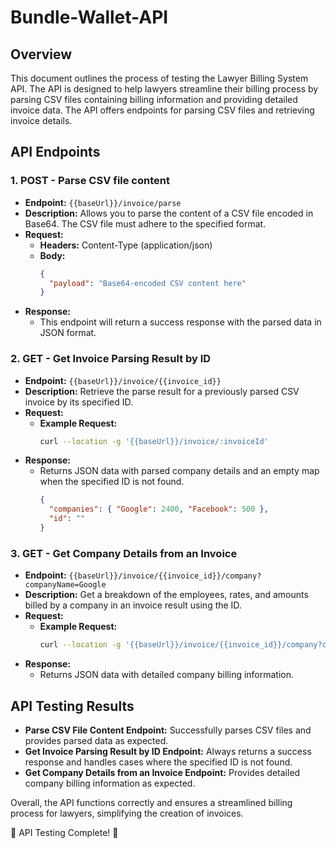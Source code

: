 # Bundle-Wallet-API
## Overview
This document outlines the process of testing the Lawyer Billing System API. The API is designed to help lawyers streamline their billing process by parsing CSV files containing billing information and providing detailed invoice data. The API offers endpoints for parsing CSV files and retrieving invoice details.

## API Endpoints
### 1. POST - Parse CSV file content
- **Endpoint:** `{{baseUrl}}/invoice/parse`
- **Description:** Allows you to parse the content of a CSV file encoded in Base64. The CSV file must adhere to the specified format.
- **Request:**
  - **Headers:** Content-Type (application/json)
  - **Body:** 
    ```json
    { 
      "payload": "Base64-encoded CSV content here"
    }
    ```
- **Response:**
  - This endpoint will return a success response with the parsed data in JSON format.

### 2. GET - Get Invoice Parsing Result by ID
- **Endpoint:** `{{baseUrl}}/invoice/{{invoice_id}}`
- **Description:** Retrieve the parse result for a previously parsed CSV invoice by its specified ID.
- **Request:**
  - **Example Request:**
    ```bash
    curl --location -g '{{baseUrl}}/invoice/:invoiceId'
    ```
- **Response:**
  - Returns JSON data with parsed company details and an empty map when the specified ID is not found.
    ```json
    {
      "companies": { "Google": 2400, "Facebook": 500 },
      "id": ""
    }
    ```

### 3. GET - Get Company Details from an Invoice
- **Endpoint:** `{{baseUrl}}/invoice/{{invoice_id}}/company?companyName=Google`
- **Description:** Get a breakdown of the employees, rates, and amounts billed by a company in an invoice result using the ID.
- **Request:**
  - **Example Request:**
    ```bash
    curl --location -g '{{baseUrl}}/invoice/{{invoice_id}}/company?companyName=Google'
    ```
- **Response:**
  - Returns JSON data with detailed company billing information.

## API Testing Results
- **Parse CSV File Content Endpoint:** Successfully parses CSV files and provides parsed data as expected.
- **Get Invoice Parsing Result by ID Endpoint:** Always returns a success response and handles cases where the specified ID is not found.
- **Get Company Details from an Invoice Endpoint:** Provides detailed company billing information as expected.

Overall, the API functions correctly and ensures a streamlined billing process for lawyers, simplifying the creation of invoices.

🎉 API Testing Complete! 🎉

